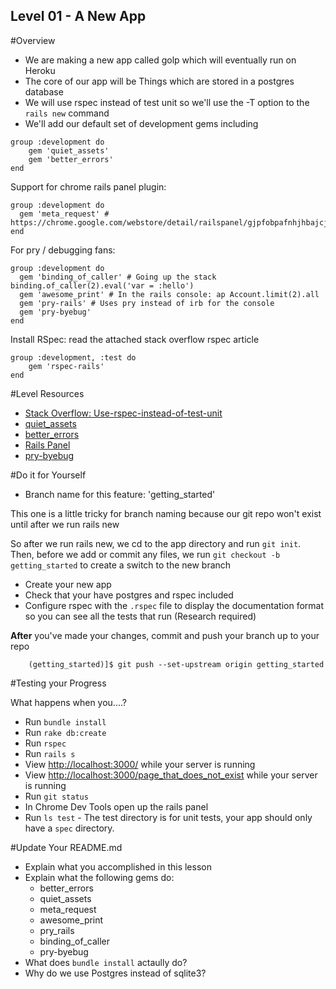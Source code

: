 Level 01 - A New App
-----------

#Overview
* We are making a new app called golp which will eventually run on Heroku
* The core of our app will be Things which are stored in a postgres database
* We will use rspec instead of test unit so we'll use the -T option to the ```rails new``` command
* We'll add our default set of development gems including


```
group :development do
	gem 'quiet_assets'
	gem 'better_errors'
end
```

Support for chrome rails panel plugin:

    group :development do
      gem 'meta_request' # https://chrome.google.com/webstore/detail/railspanel/gjpfobpafnhjhbajcjgccbbdofdckggg
    end

For pry / debugging fans:

    group :development do
      gem 'binding_of_caller' # Going up the stack  binding.of_caller(2).eval('var = :hello')
      gem 'awesome_print' # In the rails console: ap Account.limit(2).all
      gem 'pry-rails' # Uses pry instead of irb for the console
      gem 'pry-byebug'
    end

Install RSpec: read the attached stack overflow rspec article


	group :development, :test do
		gem 'rspec-rails'
	end


#Level Resources

* [Stack Overflow: Use-rspec-instead-of-test-unit](http://stackoverflow.com/questions/6728618/how-can-i-tell-rails-to-use-rspec-instead-of-test-unit-when-creating-a-new-rails)
* [quiet_assets](https://github.com/evrone/quiet_assets)
* [better_errors](https://github.com/charliesome/better_errors)
* [Rails Panel](https://chrome.google.com/webstore/detail/railspanel/gjpfobpafnhjhbajcjgccbbdofdckggg)
* [pry-byebug](https://github.com/deivid-rodriguez/pry-byebug)

#Do it for Yourself

* Branch name for this feature: 'getting_started'

This one is a little tricky for branch naming because our git repo won't exist until after we run rails new

So after we run rails new, we cd to the app directory and run ```git init```. Then, before we add or commit any files,
we run ```git checkout -b getting_started``` to create a switch to the new branch


+ Create your new app
+ Check that your have postgres and rspec included
+ Configure rspec with the ```.rspec``` file to display the documentation format so you can see all the tests that run (Research required)

__After__ you've made your changes, commit and push your branch up to your repo

```
	(getting_started)]$ git push --set-upstream origin getting_started
```

#Testing your Progress

What happens when you....?

* Run ```bundle install``` 
* Run ```rake db:create``` 
* Run ```rspec```
* Run ```rails s```
* View [http://localhost:3000/](http://localhost:3000/) while your server is running
* View [http://localhost:3000/page_that_does_not_exist](http://localhost:3000/page_that_does_not_exist) while your server is running
* Run ```git status```
* In Chrome Dev Tools open up the rails panel
* Run ```ls test``` - The test directory is for unit tests, your app should only have a ```spec``` directory.


#Update Your README.md

* Explain what you accomplished in this lesson
* Explain what the following gems do:
	* better_errors
	* quiet_assets
	* meta_request
	* awesome_print
	* pry_rails
	* binding_of_caller
	* pry-byebug
* What does `bundle install` actaully do?
* Why do we use Postgres instead of sqlite3?


